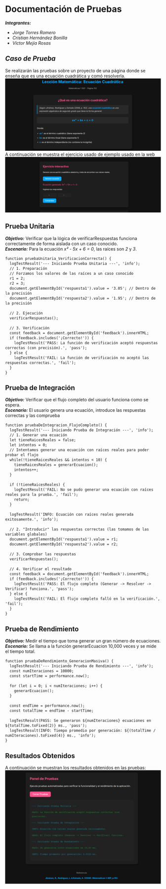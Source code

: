 # Documentación de Pruebas
***Integrantes:***
- *Jorge Torres Romero*
- *Cristian Hernández Bonilla*
- *Víctor Mejía Rosas*

## *Caso de Prueba*
Se realizarán las pruebas sobre un proyecto de una página donde se enseña que es una ecuación cuadrática y comó resolverla. <br>
![InicioPagina](/img/Inicio.png)
<br>
A continuación se muestra el ejercicio usado de ejemplo usado en la web <br>
![Ejercicio](/img/Ejercicio.png)
## Prueba Unitaria
***Objetivo:*** Verificar que la lógica de verificarRespuestas funciona correctamente de forma aislada con un caso conocido. <br>
***Escenario:*** Para la ecuación *x² - 5x + 6 = 0*, las raíces son *2* y *3*.
```
function pruebaUnitaria_VerificacionCorrecta() {
  logTestResult('--- Iniciando Prueba Unitaria ---', 'info');
  // 1. Preparación
  // Forzamos los valores de las raíces a un caso conocido
  r1 = 2;
  r2 = 3;
  document.getElementById('respuesta1').value = '3.05'; // Dentro de la precisión
  document.getElementById('respuesta2').value = '1.95'; // Dentro de la precisión

  // 2. Ejecución 
  verificarRespuestas();

  // 3. Verificación 
  const feedback = document.getElementById('feedback').innerHTML;
  if (feedback.includes('¡Correcto!')) {
    logTestResult('PASS: La función de verificación aceptó respuestas correctas (con precisión).', 'pass');
  } else {
    logTestResult('FAIL: La función de verificación no aceptó las respuestas correctas.', 'fail');
  }
}

```
## Prueba de Integración
***Objetivo:*** Verificar que el flujo completo del usuario funciona como se espera. <br>
***Escenario:*** El usuario genera una ecuación, introduce las respuestas correctas y las comprueba
```
function pruebaDeIntegracion_FlujoCompleto() {
  logTestResult('--- Iniciando Prueba de Integración ---', 'info');
  // 1. Generar una ecuación
  let tieneRaicesReales = false;
  let intentos = 0;
  // Intentamos generar una ecuación con raíces reales para poder probar el flujo
  while(!tieneRaicesReales && intentos < 10) {
    tieneRaicesReales = generarEcuacion();
    intentos++;
  }

  if (!tieneRaicesReales) {
    logTestResult('FAIL: No se pudo generar una ecuación con raíces reales para la prueba.', 'fail');
    return;
  }

  logTestResult('INFO: Ecuación con raíces reales generada exitosamente.', 'info');

  // 2. "Introducir" las respuestas correctas (las tomamos de las variables globales)
  document.getElementById('respuesta1').value = r1;
  document.getElementById('respuesta2').value = r2;
        
  // 3. Comprobar las respuestas
  verificarRespuestas();

  // 4. Verificar el resultado
  const feedback = document.getElementById('feedback').innerHTML;
  if (feedback.includes('¡Correcto!')) {
    logTestResult('PASS: El flujo completo (Generar -> Resolver -> Verificar) funciona.', 'pass');
  } else {
    logTestResult('FAIL: El flujo completo falló en la verificación.', 'fail');
  }
}
```

## Prueba de Rendimiento
***Objetivo:*** Medir el tiempo que toma generar un gran número de ecuaciones.
***Escenario:*** Se llama a la función generarEcuacion 10,000 veces y se mide el tiempo total.
```
function pruebaDeRendimiento_GeneracionMasiva() {
  logTestResult('--- Iniciando Prueba de Rendimiento ---', 'info');
  const numIteraciones = 10000;
  const startTime = performance.now();

  for (let i = 0; i < numIteraciones; i++) {
    generarEcuacion();
  }

  const endTime = performance.now();
  const totalTime = endTime - startTime;

  logTestResult(PASS: Se generaron ${numIteraciones} ecuaciones en ${totalTime.toFixed(2)} ms., 'pass');
  logTestResult(INFO: Tiempo promedio por generación: ${(totalTime / numIteraciones).toFixed(4)} ms., 'info');
}
```
## Resultados Obtenidos
A continuación se muestran los resultados obtenidos en las pruebas:
![ResultadosPruebas](/img/Pruebas.png)

